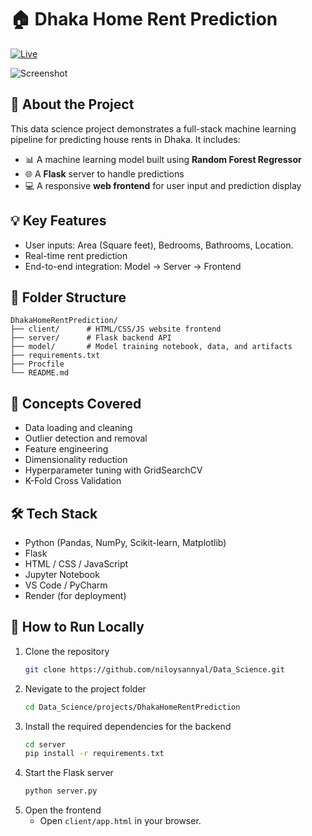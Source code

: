 # 🏠 Dhaka Home Rent Prediction

[![Live](https://img.shields.io/badge/LIVE-VISIT%20NOW-red?style=for-the-badge&logo=firefox)](https://dhakahomerentprediction.onrender.com/)

![Screenshot](https://github.com/user-attachments/assets/40e7e80f-ff39-4cd1-bee7-5e01129ee024)

## 📌 About the Project
This data science project demonstrates a full-stack machine learning pipeline for predicting house rents in Dhaka. It includes:

- 📊 A machine learning model built using **Random Forest Regressor**
- 🌐 A **Flask** server to handle predictions
- 💻 A responsive **web frontend** for user input and prediction display

## 💡 Key Features
- User inputs: Area (Square feet), Bedrooms, Bathrooms, Location.
- Real-time rent prediction
- End-to-end integration: Model → Server → Frontend

## 📁 Folder Structure
```
DhakaHomeRentPrediction/
├── client/      # HTML/CSS/JS website frontend
├── server/      # Flask backend API
├── model/       # Model training notebook, data, and artifacts
├── requirements.txt
├── Procfile
└── README.md
```

## 🧠 Concepts Covered
- Data loading and cleaning
- Outlier detection and removal
- Feature engineering
- Dimensionality reduction
- Hyperparameter tuning with GridSearchCV
- K-Fold Cross Validation

## 🛠️ Tech Stack
- Python (Pandas, NumPy, Scikit-learn, Matplotlib)
- Flask
- HTML / CSS / JavaScript
- Jupyter Notebook
- VS Code / PyCharm
- Render (for deployment)

## 🚀 How to Run Locally

1. Clone the repository
   ```bash
   git clone https://github.com/niloysannyal/Data_Science.git
2. Nevigate to the project folder
   ```bash
   cd Data_Science/projects/DhakaHomeRentPrediction
3. Install the required dependencies for the backend
   ```bash
   cd server
   pip install -r requirements.txt
4. Start the Flask server
   ```bash
   python server.py
5. Open the frontend
   - Open `client/app.html` in your browser.

